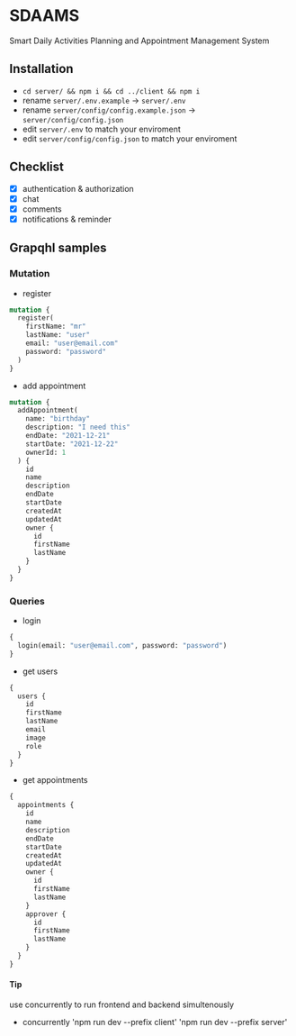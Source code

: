 # SDAAMS

Smart Daily Activities Planning and Appointment Management System

## Installation

- `cd server/ && npm i && cd ../client && npm i`
- rename `server/.env.example` -> `server/.env`
- rename `server/config/config.example.json` -> `server/config/config.json`
- edit `server/.env` to match your enviroment
- edit `server/config/config.json` to match your enviroment

## Checklist

- [x] authentication & authorization
- [x] chat
- [x] comments
- [x] notifications & reminder

## Grapqhl samples

### Mutation

- register

```graphql
mutation {
  register(
    firstName: "mr"
    lastName: "user"
    email: "user@email.com"
    password: "password"
  )
}
```

- add appointment

```graphql
mutation {
  addAppointment(
    name: "birthday"
    description: "I need this"
    endDate: "2021-12-21"
    startDate: "2021-12-22"
    ownerId: 1
  ) {
    id
    name
    description
    endDate
    startDate
    createdAt
    updatedAt
    owner {
      id
      firstName
      lastName
    }
  }
}
```

### Queries

- login

```graphql
{
  login(email: "user@email.com", password: "password")
}
```

- get users

```graphql
{
  users {
    id
    firstName
    lastName
    email
    image
    role
  }
}
```

- get appointments

```graphql
{
  appointments {
    id
    name
    description
    endDate
    startDate
    createdAt
    updatedAt
    owner {
      id
      firstName
      lastName
    }
    approver {
      id
      firstName
      lastName
    }
  }
}
```

#### Tip

use concurrently to run frontend and backend simultenously

- concurrently 'npm run dev --prefix client' 'npm run dev --prefix server'
